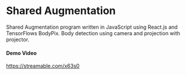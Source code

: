 # Shared Augmentation
Shared Augmentation program written in JavaScript using React.js and TensorFlows BodyPix. Body detection using camera and projection with projector.
#### Demo Video
https://streamable.com/x63s0
